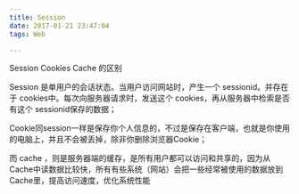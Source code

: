 ```yaml
---
title: Session
date: 2017-01-21 23:47:04
tags: Web

---
```


Session Cookies Cache 的区别

Session 是单用户的会话状态。当用户访问网站时，产生一个 sessionid。并存在于 cookies中。每次向服务器请求时，发送这个 cookies，再从服务器中检索是否有这个 sessionid保存的数据；

Cookie同session一样是保存你个人信息的，不过是保存在客户端，也就是你使用的电脑上，并且不会被丢掉，除非你删除浏览器Cookie；

而 cache ，则是服务器端的缓存，是所有用户都可以访问和共享的，因为从Cache中读数据比较快，所有有些系统（网站）会把一些经常被使用的数据放到Cache里，提高访问速度，优化系统性能
